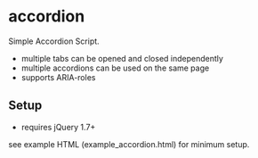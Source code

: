 accordion
=========

Simple Accordion Script.

* multiple tabs can be opened and closed independently
* multiple accordions can be used on the same page
* supports ARIA-roles

Setup
-----

* requires jQuery 1.7+

see example HTML (example_accordion.html) for minimum setup.
